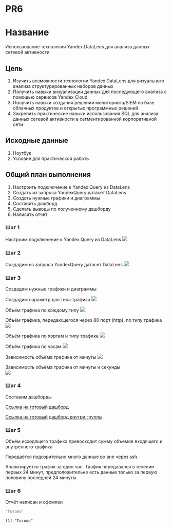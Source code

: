 # PR6

# Название

Использование технологии Yandex DataLens для анализа данных сетевой активности

## Цель

1.  Изучить возможности технологии Yandex DataLens для визуального анализа структурированных наборов данных
2.  Получить навыки визуализации данных для последующего анализа с помощью сервисов Yandex Cloud
3.  Получить навыки создания решений мониторинга/SIEM на базе облачных продуктов и открытых программных решений
4.  Закрепить практические навыки использования SQL для анализа данных сетевой активности в сегментированной корпоративной сети

## Исходные данные

1.  Ноутбук
2.  Условие для практической работы

## Общий план выполнения

1.  Настроить подключение к Yandex Query из DataLens
2.  Создать из запроса YandexQuery датасет DataLens
3.  Создать нужные графики и диаграммы
4.  Составить дашборд
5.  Сделать выводы по полученному дашборду
6.  Написать отчет

### Шаг 1

Настроим подключение к Yandex Query из DataLens ![](img/1.png)

### Шаг 2

Создадим из запроса YandexQuery датасет DataLens ![](img/2.png)

### Шаг 3

Создадим нужные графики и диаграммы

Создадим параметр для типа трафика ![](img/3.png)

Объём трафика по каждому типу ![](img/4.png)

Объём трафика, передающегося через 80 порт (http), по типу трафика ![](img/5.png)

Объём трафика по портам и типу трафика ![](img/6.png)

Объём трафика по часам ![](img/7.png)

Зависимость объёма трафика от минуты ![](img/8.png)

Зависимость объёма трафика от минуты и секунды\
![](img/9.png)

### Шаг 4

Составим дашборды

[Ссылка на готовый дашборд](https://datalens.yandex/vgf2m2lyfxp8i)

[Ссылка на готовый дашборд внутри группы](https://datalens.yandex.cloud/vgf2m2lyfxp8i-pachina-dashbord)

### Шаг 5

Объём исходящего трафика превосходит сумму объёмов входящего и внутреннего трафика

Передаётся подозрительно много данные во вне через ssh.

Анализируется трафик за один час. Трафик передавался в течении первых 24 минут, предположительно есть данные только за первую половину последней 24 минуты

### Шаг 6

Отчёт написан и офомлен

``` r
'Готово'
```

```         
[1] "Готово"
```
